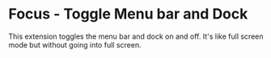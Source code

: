 # Focus - Toggle Menu bar and Dock

This extension toggles the menu bar and dock on and off. It's like full screen mode but without going into full screen.
